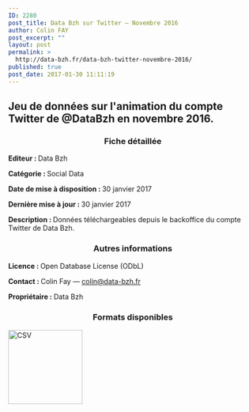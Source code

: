```yaml
---
ID: 2280
post_title: Data Bzh sur Twitter — Novembre 2016
author: Colin FAY
post_excerpt: ""
layout: post
permalink: >
  http://data-bzh.fr/data-bzh-twitter-novembre-2016/
published: true
post_date: 2017-01-30 11:11:19
---
```

<h2>Jeu de données sur l'animation du compte Twitter de @DataBzh en novembre 2016.</h2>
<!--more-->
<h3 style="text-align: center;">Fiche détaillée</h3>
<strong>Editeur : </strong>Data Bzh

<strong>Catégorie : </strong>Social Data

<strong>Date de mise à disposition : </strong>30 janvier 2017

<strong>Dernière mise à jour : </strong>30 janvier 2017

<strong>Description : </strong>Données téléchargeables depuis le backoffice du compte Twitter de Data Bzh.
<h3 style="text-align: center;">Autres informations</h3>
<strong>Licence : </strong>Open Database License (ODbL)

<strong>Contact : </strong>Colin Fay — colin@data-bzh.fr

<strong>Propriétaire : </strong>Data Bzh
<h3 style="text-align: center;">Formats disponibles</h3>
<a href="http://data-bzh.fr/data/twitter-DataBzh-2016-11.csv" rel="attachment wp-att-904"><img class="aligncenter wp-image-904 size-full" src="http://dev.data-bzh.fr/wp-content/uploads/2016/05/CSV-2.jpg" alt="CSV" width="150" height="150" /></a>
